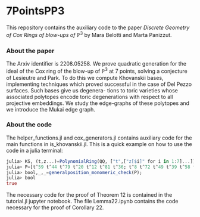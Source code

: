 # 7PointsPP3
This repository contains the auxiliary code to the paper *Discrete Geometry of Cox Rings of blow-ups of* $\mathbb{P}^3$ by Mara Belotti and Marta Panizzut.

### About the paper
The Arxiv identifier is 2208.05258.  We prove quadratic generation for the ideal of the Cox ring of
the blow-up of $\mathbb{P}^3$ at 7 points, solving a conjecture of Lesieutre and Park. To
do this we compute Khovanskii bases, implementing techniques which proved
successful in the case of Del Pezzo surfaces. Such bases give us degenera-
tions to toric varieties whose associated polytopes encode toric degenerations
with respect to all projective embeddings. We study the edge-graphs of these
polytopes and we introduce the Mukai edge graph.


### About the code
The helper_functions.jl and cox_generators.jl contains auxiliary code for the main functions in is_khovanskii.jl.
This is a quick example on how to use the code in a julia terminal:

```julia
julia> KS, (t,z...)=PolynomialRing(QQ, ["t",["z[$i]" for i in 1:7]...]);
julia> P=[t^59 t^44 t^79 t^20 t^12 t^81 t^36; t^8 t^72 t^49 t^39 t^58 t^23 t^64; t^44 t^58 t^12 t^52 t^57 t^49 t^51; t^25 t^23 t^60 t^72 t^45 t^51 t^6];
julia> bool,_,_=generalposition_monomeric_check(P);
julia> bool
true

```
The necessary code for the proof of Theorem 12 is contained in the tutorial.jl jupyter notebook. The file Lemma22.ipynb contains the code necessary for the proof of Corollary 22.
